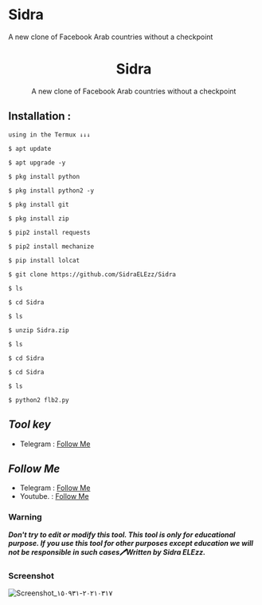 # Sidra
A new clone of Facebook Arab countries without a checkpoint
<h1 align="center">Sidra</h1>
<p align="center">A new clone of Facebook Arab countries without a checkpoint</p>




## Installation :
```
using in the Termux ↓↓↓

$ apt update

$ apt upgrade -y

$ pkg install python

$ pkg install python2 -y

$ pkg install git

$ pkg install zip

$ pip2 install requests

$ pip2 install mechanize

$ pip install lolcat

$ git clone https://github.com/SidraELEzz/Sidra

$ ls 

$ cd Sidra

$ ls

$ unzip Sidra.zip

$ ls

$ cd Sidra

$ cd Sidra

$ ls

$ python2 flb2.py

```

## ***Tool key***
* Telegram : [Follow Me](https://t.me/TT_RQ)


## ***Follow Me***
* Telegram : [Follow Me](https://t.me/TT_RQ)
* Youtube. : [Follow Me](https://youtube.com/c/SidraTermux)

### Warning


***Don't try to edit or modify this tool. This tool is only for educational purpose. If you use this tool for other purposes except education we will not be responsible
 in such cases🖊Written by Sidra ELEzz.***

### Screenshot
![Screenshot_٢٠٢١٠٣١٧-١٥٠٩٣١](https://raw.githubusercontent.com/SidraELEzz/Sidra/main/Screenshot_%D9%A2%D9%A0%D9%A2%D9%A1%D9%A0%D9%A3%D9%A1%D9%A7-%D9%A1%D9%A5%D9%A0%D9%A9%D9%A3%D9%A1.png)

